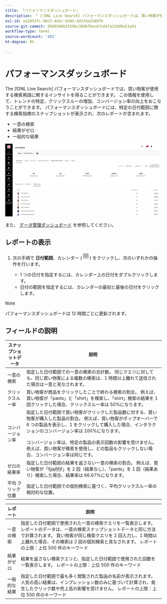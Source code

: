 ```yaml
---
title: 「パフォーマンスダッシュボード」
description: 「 [!DNL Live Search] パフォーマンスダッシュボードは、買い物客が使用する検索用語に関するインサイトを提供します。」
exl-id: ee2053fc-98c5-4d2c-9345-4d1f9a3180fb
source-git-commit: d9d9506b2555bc30d6fbec67c65fa220d9a51e91
workflow-type: tm+mt
source-wordcount: '481'
ht-degree: 0%

---
```


# パフォーマンスダッシュボード

The [!DNL Live Search] パフォーマンスダッシュボードでは、買い物客が使用する検索用語に関するインサイトを得ることができます。 この情報を使用して、トレンドの特定、クリックスルーの増加、コンバージョン率の向上をおこなうことができます。 パフォーマンスダッシュボードには、特定の日付範囲に関する検索指標のスナップショットが表示され、次のレポートが含まれます。

* 一意の検索
* 結果がゼロ
* 一般的な結果

![パフォーマンス](assets/performance-unique-searches.png)

また、 [データ管理ダッシュボード](https://experienceleague.adobe.com/docs/commerce-admin/systems/data-transfer/data-dashboard.html) を参照してください。

## レポートの表示

1. 次の手順で **日付範囲**、カレンダー (![カレンダー](assets/btn-calendar.png)) をクリックし、次のいずれかの操作を行います。

   * 1 つの日付を指定するには、カレンダー上の日付をダブルクリックします。
   * 日付の範囲を指定するには、カレンダーの最初と最後の日付をクリックします。

>[!NOTE]
>
>パフォーマンスダッシュボードは 12 時間ごとに更新されます。

## フィールドの説明

| スナップショットデータ | 説明 |
|--- |--- |
| 一意の検索 | 指定した日付範囲での一意の検索の合計数。 同じクエリに対しても、同じ買い物客による複数の検索は、1 時間以上離れて送信された場合は一意と見なされます。 |
| クリックスルー率 | 買い物客が商品をクリックしたことで終わる検索の割合。 例えば、買い物客が「pants」と「shirt」を検索し、「shirt」検索の結果を 1 回クリックした場合、クリックスルー率は 50%になります。 |
| コンバージョン率 | 指定した日付範囲で買い物客がクリックした製品数に対する、買い物客が購入した製品の割合。 例えば、買い物客がポップオーバーで 6 つの製品を表示し、1 をクリックして購入した場合、インタラクションのコンバージョン率は 100%になります。 <br /><br />コンバージョン率は、特定の製品の表示回数の影響を受けません。 例えば、買い物客が検索を使用し、どの製品もクリックしない場合、コンバージョン率は同じです。 |
| ゼロの結果率 | 指定した日付範囲の結果を返さない一意の検索の割合。 例えば、買い物客が「fjjajfjfjf」を 2 回（結果なし）、「pants」を 1 回（結果あり）検索した場合、結果率は 66.67%になります。 |
| 平均 クリック位置 | 指定した日付範囲での個別検索に基づく、平均クリックスルー率の相対的な位置。 |

| レポート | 説明 |
|--- |--- |
| 一意の検索 | 指定した日付範囲で使用された一意の検索クエリを一覧表示します。 レポートのデータは、一意の検索スナップショットデータと同じ方法で計算されます。 買い物客が同じ検索クエリを 2 回入力し、1 時間以上離れた場合、その検索は 2 回の個別検索と見なされます。 レポートの上限：上位 500 件のキーワード |
| 結果がゼロ | 結果を返さない検索クエリと、指定した日付範囲で使用された回数を一覧表示します。 レポートの上限：上位 500 件のキーワード |
| 一般的な結果 | 指定した日付範囲で最も多く閲覧された製品の名前が表示されます。 人気の高い結果は、インプレッション数のみに基づいて計算され、発生したクリック数や売上高の影響を受けません。 レポートの上限：上位 500 件のキーワード |
